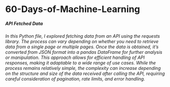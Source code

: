 # 60-Days-of-Machine-Learning


##### API Fetched Data
###### In this Python file, I explored fetching data from an API using the requests library. The process can vary depending on whether you need to retrieve data from a single page or multiple pages. Once the data is obtained, it’s converted from JSON format into a pandas DataFrame for further analysis or manipulation. This approach allows for efficient handling of API responses, making it adaptable to a wide range of use cases. While the process remains relatively simple, the complexity can increase depending on the structure and size of the data received after calling the API, requiring careful consideration of pagination, rate limits, and error handling.
